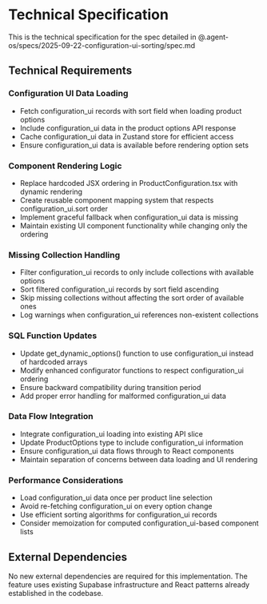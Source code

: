 # Technical Specification

This is the technical specification for the spec detailed in @.agent-os/specs/2025-09-22-configuration-ui-sorting/spec.md

## Technical Requirements

### Configuration UI Data Loading
- Fetch configuration_ui records with sort field when loading product options
- Include configuration_ui data in the product options API response
- Cache configuration_ui data in Zustand store for efficient access
- Ensure configuration_ui data is available before rendering option sets

### Component Rendering Logic
- Replace hardcoded JSX ordering in ProductConfiguration.tsx with dynamic rendering
- Create reusable component mapping system that respects configuration_ui.sort order
- Implement graceful fallback when configuration_ui data is missing
- Maintain existing UI component functionality while changing only the ordering

### Missing Collection Handling
- Filter configuration_ui records to only include collections with available options
- Sort filtered configuration_ui records by sort field ascending
- Skip missing collections without affecting the sort order of available ones
- Log warnings when configuration_ui references non-existent collections

### SQL Function Updates
- Update get_dynamic_options() function to use configuration_ui instead of hardcoded arrays
- Modify enhanced configurator functions to respect configuration_ui ordering
- Ensure backward compatibility during transition period
- Add proper error handling for malformed configuration_ui data

### Data Flow Integration
- Integrate configuration_ui loading into existing API slice
- Update ProductOptions type to include configuration_ui information
- Ensure configuration_ui data flows through to React components
- Maintain separation of concerns between data loading and UI rendering

### Performance Considerations
- Load configuration_ui data once per product line selection
- Avoid re-fetching configuration_ui on every option change
- Use efficient sorting algorithms for configuration_ui records
- Consider memoization for computed configuration_ui-based component lists

## External Dependencies

No new external dependencies are required for this implementation. The feature uses existing Supabase infrastructure and React patterns already established in the codebase.